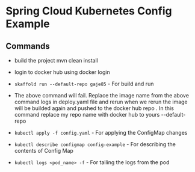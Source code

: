 # Spring Cloud Kubernetes Config Example


## Commands
- build the project mvn clean install
- login to docker hub using docker login 
- `skaffold run --default-repo gaje85` - For build and run
- The above command will fail. Replace the image name from the above command logs in deploy.yaml file and rerun
   when we rerun the image will be builded again and pushed to the docker hub repo . In this command replace my repo name with docker hub to yours --default-repo <your docker repo name>

- `kubectl apply -f config.yaml` - For applying the ConfigMap changes
- `kubectl describe configmap config-example` - For describing the contents of Config Map
- `kubectl logs <pod_name> -f` - For tailing the logs from the pod
